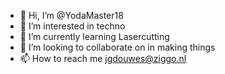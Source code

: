 - 👋 Hi, I’m @YodaMaster18
- 👀 I’m interested in techno
- 🌱 I’m currently learning Lasercutting
- 💞️ I’m looking to collaborate on in making things
- 📫 How to reach me jgdouwes@ziggo.nl

<!---
YodaMaster18/YodaMaster18 is a ✨ special ✨ repository because its `README.md` (this file) appears on your GitHub profile.
You can click the Preview link to take a look at your changes.
--->
